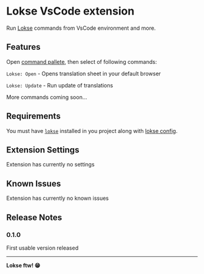 # Lokse VsCode extension

Run [Lokse](https://github.com/AckeeCZ/lokse) commands from VsCode environment and more.

## Features

Open [command pallete](https://code.visualstudio.com/docs/getstarted/userinterface#_command-palette), then select of following commands:

`Lokse: Open` - Opens translation sheet in your default browser

`Lokse: Update` - Run update of translations

More commands coming soon...

## Requirements

You must have [`lokse`](https://github.com/AckeeCZ/lokse) installed in you project along with [lokse config](https://github.com/AckeeCZ/lokse/tree/master/packages/cli#-configuration).

## Extension Settings

Extension has currently no settings

## Known Issues

Extension has currently no known issues

## Release Notes

### 0.1.0

First usable version released

---

**Lokse ftw! 😁**
